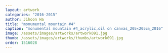 ```yaml
---
layout: artwork
categories: "2016-2015"
author: Jihoon Ha
title: "monumental mountain #4"
caption: "monumental mountain #4_acrylic,oil on canvas_205×205㎝_2016"
image: /assets/images/artworks/artwork091.jpg
thumb: /assets/images/artworks/thumbs/artwork091.jpg
order: 1516028
---
```


